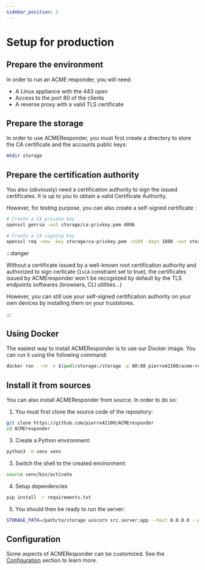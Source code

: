 ```yaml
---
sidebar_position: 2
---
```


# Setup for production

## Prepare the environment
In order to run an ACME responder, you will need:
* A Linux appliance with the 443 open
* Access to the port 80 of the clients
* A reverse proxy with a valid TLS certificate

## Prepare the storage
In order to use ACMEResponder, you must first create a directory to store the CA certificate and the accounts public keys:

```bash
mkdir storage
```

## Prepare the certification authority
You also (obviously) need a certification authority to sign the issued certificates. It is up to you to obtain a valid Certificate Authority.

However, for testing purpose, you can also create a self-signed certificate :

```bash
# Create a CA private key
openssl genrsa -out storage/ca-privkey.pem 4096

# Create a CA signing key
openssl req -new -key storage/ca-privkey.pem -x509 -days 1000 -out storage/ca-pubkey.pem -subj "/C=FR/ST=Loire/L=StEtienne/O=Global Security/OU=IT Department/CN=example.com"
```

:::danger

Without a certificate issued by a well-known root certification authority and authorized to sign certicate (`IsCA` constraint set to true), the certificates issued by ACMEresponder won't be recognized by default by the TLS endpoints softwares (browsers, CLI utilities...)

However, you can still use your self-signed certification authority on your own devices by installing them on your truststores.

:::


## Using Docker
The easiest way to install ACMEResponder is to use our Docker image. You can run it using the following command:

```bash
docker run --rm -v $(pwd)/storage:/storage -p 80:80 pierre42100/acme-responder
```

## Install it from sources
You can also install ACMEResponder from source. In order to do so:

1. You must first clone the source code of the repository:

```bash
git clone https://github.com/pierre42100/ACMEresponder
cd ACMEresponder
```


3. Create a Python environment:

```bash
python3 -m venv venv
```


3. Switch the shell to the created environment:

```bash
source venv/bin/activate
```


4. Setup dependencies

```bash
pip install -r requirements.txt
```

5. You should then be ready to run  the server:

```bash
STORAGE_PATH=/path/to/storage uvicorn src.server:app --host 0.0.0.0 --port 80
```

## Configuration
Some aspects of ACMEResponder can be customized. See the [Configuration](./config) section to learn more.